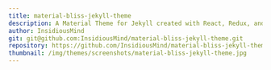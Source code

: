 ```yaml
---
title: material-bliss-jekyll-theme
description: A Material Theme for Jekyll created with React, Redux, and React-Router transpiled with Webpack
author: InsidiousMind
git: git@github.com:InsidiousMind/material-bliss-jekyll-theme.git
repository: https://github.com/InsidiousMind/material-bliss-jekyll-theme
thumbnail: /img/themes/screenshots/material-bliss-jekyll-theme.jpg
---
```

